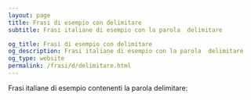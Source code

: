 ```yaml
---
layout: page
title: Frasi di esempio con delimitare 
subtitle: Frasi italiane di esempio con la parola  delimitare

og_title: Frasi di esempio con delimitare 
og_description: Frasi italiane di esempio con la parola  delimitare
og_type: website
permalink: /frasi/d/delimitare.html
---
```


Frasi italiane di esempio contenenti la parola delimitare:


